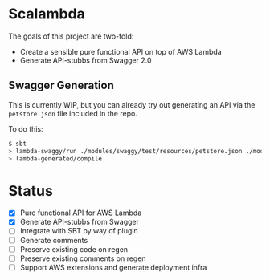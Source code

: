 Scalambda
=========
The goals of this project are two-fold:

- Create a sensible pure functional API on top of AWS Lambda
- Generate API-stubbs from Swagger 2.0

Swagger Generation
------------------
This is currently WIP, but you can already try out generating an API via the
`petstore.json` file included in the repo.

To do this:

```bash
$ sbt
> lambda-swaggy/run ./modules/swaggy/test/resources/petstore.json ./modules/generated/src petstore
> lambda-generated/compile
```

Status
======
- [x] Pure functional API for AWS Lambda
- [x] Generate API-stubbs from Swagger
- [ ] Integrate with SBT by way of plugin
- [ ] Generate comments
- [ ] Preserve existing code on regen
- [ ] Preserve existing comments on regen
- [ ] Support AWS extensions and generate deployment infra

